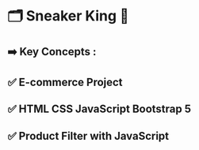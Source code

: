 # 🗂️ Sneaker King 👟 
## ➡️ Key Concepts :
## ✅ E-commerce Project
## ✅ HTML CSS JavaScript Bootstrap 5
## ✅ Product Filter with JavaScript
